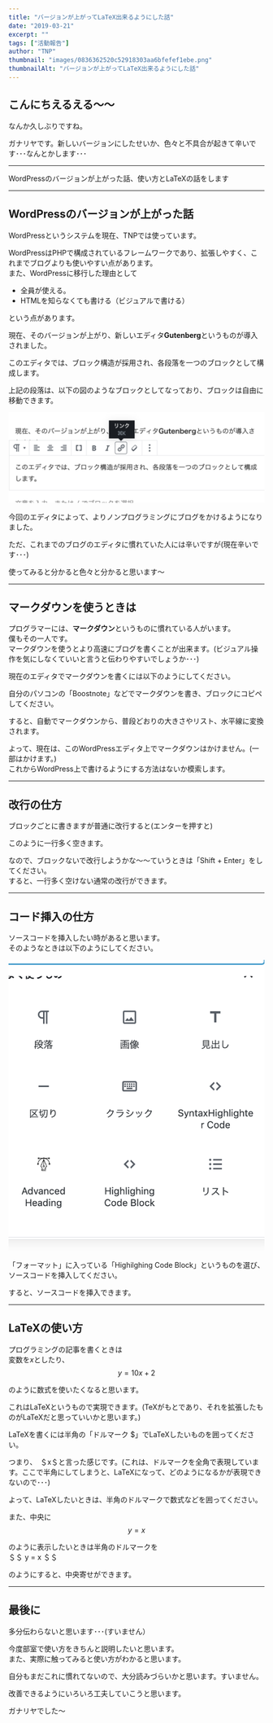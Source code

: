 ```yaml
---
title: "バージョンが上がってLaTeX出来るようにした話"
date: "2019-03-21"
excerpt: ""
tags: ["活動報告"]
author: "TNP"
thumbnail: "images/0836362520c52918303aa6bfefef1ebe.png"
thumbnailAlt: "バージョンが上がってLaTeX出来るようにした話"
---
```


## こんにちえるえる〜〜

なんか久しぶりですね。

ガナリヤです。新しいバージョンにしたせいか、色々と不具合が起きて辛いです･･･なんとかします･･･

* * *

WordPressのバージョンが上がった話、使い方とLaTeXの話をします

* * *

## WordPressのバージョンが上がった話

WordPressというシステムを現在、TNPでは使っています。

WordPressはPHPで構成されているフレームワークであり、拡張しやすく、これまでブログよりも使いやすい点があります。  
また、WordPressに移行した理由として  

- 全員が使える。
- HTMLを知らなくても書ける（ビジュアルで書ける）

という点があります。  
  

現在、そのバージョンが上がり、新しいエディタ**Gutenberg**というものが導入されました。

このエディタでは、ブロック構造が採用され、各段落を一つのブロックとして構成します。

上記の段落は、以下の図のようなブロックとしてなっており、ブロックは自由に移動できます。

![](images/a273642acd2154802458c1e1eaa50654-1024x362.png)

今回のエディタによって、よりノンプログラミングにブログをかけるようになりました。

ただ、これまでのブログのエディタに慣れていた人には辛いですが(現在辛いです･･･)

使ってみると分かると色々と分かると思います〜

* * *

## マークダウンを使うときは

プログラマーには、**マークダウン**というものに慣れている人がいます。  
僕もその一人です。  
マークダウンを使うとより高速にブログを書くことが出来ます。(ビジュアル操作を気にしなくていいと言うと伝わりやすいでしょうか･･･)

現在のエディタでマークダウンを書くには以下のようにしてください。

自分のパソコンの「Boostnote」などでマークダウンを書き、ブロックにコピペしてください。

すると、自動でマークダウンから、普段どおりの大きさやリスト、水平線に変換されます。

よって、現在は、このWordPressエディタ上でマークダウンはかけません。(一部はかけます。)  
これからWordPress上で書けるようにする方法はないか模索します。

* * *

## 改行の仕方

ブロックごとに書きますが普通に改行すると(エンターを押すと)

このように一行多く空きます。

なので、ブロックないで改行しようかな〜〜ていうときは「Shift + Enter」をしてください。  
すると、一行多く空けない通常の改行ができます。

* * *

## コード挿入の仕方

ソースコードを挿入したい時があると思います。  
そのようなときは以下のようにしてください。

![](images/a9ad247c61cb38b65fa9743e368f381a.png)

「フォーマット」に入っている「Highilghing Code Block」というものを選び、ソースコードを挿入してください。

すると、ソースコードを挿入できます。

* * *

## LaTeXの使い方

プログラミングの記事を書くときは  
変数を$x$としたり、  
$$ y = 10x + 2$$

のように数式を使いたくなると思います。

これはLaTeXというもので実現できます。(TeXがもとであり、それを拡張したものがLaTeXだと思っていいかと思います。)

LaTeXを書くには半角の「ドルマーク $」でLaTeXしたいものを囲ってください。

つまり、　＄x＄と言った感じです。(これは、ドルマークを全角で表現しています。ここで半角にしてしまうと、LaTeXになって、どのようになるかが表現できないので･･･)

よって、LaTeXしたいときは、半角のドルマークで数式などを囲ってください。

また、中央に  
$$ y = x$$

のように表示したいときは半角のドルマークを  
＄＄ y = x ＄＄

のようにすると、中央寄せができます。

* * *

## 最後に

多分伝わらないと思います･･･(すいません）

今度部室で使い方をきちんと説明したいと思います。  
また、実際に触ってみると使い方がわかると思います。  
  
自分もまだこれに慣れてないので、大分読みづらいかと思います。すいません。

改善できるようにいろいろ工夫していこうと思います。

ガナリヤでした〜
